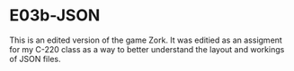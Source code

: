 # E03b-JSON
This is an edited version of the game Zork. It was editied as an assigment for my C-220 class as a way to better understand the layout and workings of JSON files.